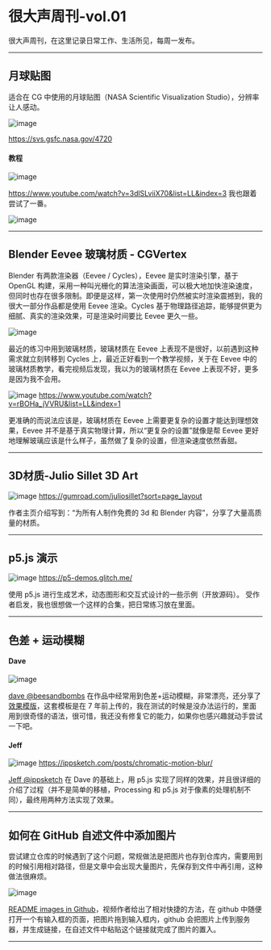 
# 很大声周刊-vol.01
很大声周刊，在这里记录日常工作、生活所见，每周一发布。
***

## 月球贴图
适合在 CG 中使用的月球贴图（NASA Scientific Visualization Studio），分辨率让人感动。

![image](https://user-images.githubusercontent.com/20842136/117564348-2d0d3280-b0de-11eb-8c30-2870d03c8707.png)

https://svs.gsfc.nasa.gov/4720

#### 教程
![image](https://user-images.githubusercontent.com/20842136/117564393-680f6600-b0de-11eb-904b-fc3a87ca469e.png)

https://www.youtube.com/watch?v=3dlSLviiX70&list=LL&index=3
我也跟着尝试了一番。

![image](https://user-images.githubusercontent.com/20842136/117564426-8d03d900-b0de-11eb-93f8-8032543f9d01.png)
***

## Blender Eevee 玻璃材质 - CGVertex
Blender 有两款渲染器（Eevee / Cycles），Eevee 是实时渲染引擎，基于 OpenGL 构建，采用一种叫光栅化的算法渲染画面，可以极大地加快渲染速度，但同时也存在很多限制。即便是这样，第一次使用时仍然被实时渲染震撼到，我的很大一部分作品都是使用 Eevee 渲染。Cycles 基于物理路径追踪，能够提供更为细腻、真实的渲染效果，可是渲染时间要比 Eevee 更久一些。

![image](https://user-images.githubusercontent.com/20842136/117564444-ae64c500-b0de-11eb-886c-ffc7b6eb8d9e.png)

最近的练习中用到玻璃材质，玻璃材质在 Eevee 上表现不是很好，以前遇到这种需求就立刻转移到 Cycles 上，最近正好看到一个教学视频，关于在 Eevee 中的玻璃材质教学，看完视频后发现，我以为的玻璃材质在 Eevee 上表现不好，更多是因为我不会用。

![image](https://user-images.githubusercontent.com/20842136/117564462-bcb2e100-b0de-11eb-854e-09d7bdb36b77.png)
https://www.youtube.com/watch?v=rBOHa_jVVRU&list=LL&index=1

更准确的而说法应该是，玻璃材质在 Eevee 上需要更复杂的设置才能达到理想效果，Eevee 并不是基于真实物理计算，所以“更复杂的设置”就像是帮 Eevee 更好地理解玻璃应该是什么样子，虽然做了复杂的设置，但渲染速度依然香甜。
***

## 3D材质-Julio Sillet 3D Art
![image](https://user-images.githubusercontent.com/20842136/117564493-dd7b3680-b0de-11eb-8fa6-eaed16bc7bcf.png)
https://gumroad.com/juliosillet?sort=page_layout

作者主页介绍写到：“为所有人制作免费的 3d 和 Blender 内容”，分享了大量高质量的材质。
***

## p5.js 演示
![image](https://user-images.githubusercontent.com/20842136/117564513-f7b51480-b0de-11eb-8d84-63ad8ff65988.png)
https://p5-demos.glitch.me/

使用 p5.js 进行生成艺术，动态图形和交互式设计的一些示例（开放源码）。
受作者启发，我也很想做一个这样的合集，把日常练习放在里面。
***

## 色差 + 运动模糊
#### Dave
![image](https://user-images.githubusercontent.com/20842136/117564537-14514c80-b0df-11eb-8b9c-4ab8dc0b6fc3.png)

[dave @beesandbombs](https://twitter.com/beesandbombs/media) 在作品中经常用到色差+运动模糊，非常漂亮，还分享了[效果模版](https://gist.github.com/anonymous/10675250)，这套模板是在 7 年前上传的，我在测试的时候是没办法运行的，里面用到很奇怪的语法，很可惜，我还没有修复它的能力，如果你也感兴趣就动手尝试一下吧。

#### Jeff
![image](https://user-images.githubusercontent.com/20842136/117564575-4d89bc80-b0df-11eb-82af-a7b6c920a4f4.png)
https://ippsketch.com/posts/chromatic-motion-blur/

[Jeff @ippsketch](https://twitter.com/ippsketch) 在 Dave 的基础上，用 p5.js 实现了同样的效果，并且很详细的介绍了过程（并不是简单的移植，Processing 和 p5.js 对于像素的处理机制不同），最终用两种方法实现了效果。
***

## 如何在 GitHub 自述文件中添加图片
尝试建立仓库的时候遇到了这个问题，常规做法是把图片也存到仓库内，需要用到的时候引用相对路径，但是文章中会出现大量图片，先保存到文件中再引用，这种做法很麻烦。

![image](https://user-images.githubusercontent.com/20842136/117564841-a574f300-b0e0-11eb-89cf-0585fc8a30f8.png)

[README images in Github](https://www.youtube.com/watch?v=nvPOUdz5PL4)，视频作者给出了相对快捷的方法，在 github 中随便打开一个有输入框的页面，把图片拖到输入框内，github 会把图片上传到服务器，并生成链接，在自述文件中粘贴这个链接就完成了图片的置入。
***